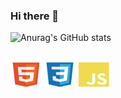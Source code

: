 ### Hi there 👋

![Anurag's GitHub stats](https://github-readme-stats.vercel.app/api?username=henpaulo&show_icons=true&theme=midnight-purple)
<div style= "isplay: incline-block"> <br>
  <img align="center" alt="hen-HTML" height="40" width="50" src="https://raw.githubusercontent.com/devicons/devicon/master/icons/html5/html5-original.svg">
  
  <img align="center" alt="hen-HTML" height="40" width="50" src="https://raw.githubusercontent.com/devicons/devicon/master/icons/css3/css3-original.svg">
  
  <img align="center" alt="hen-HTML" height="40" width="50" src="https://raw.githubusercontent.com/devicons/devicon/master/icons/javascript/javascript-plain.svg">
  </div>




